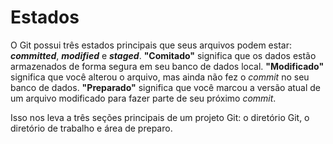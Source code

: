 # Estados

O Git possui três estados principais que seus arquivos podem estar: ***committed***, ***modified*** e ***staged***. **"Comitado"** significa que os dados estão armazenados de forma segura em seu banco de dados local. **"Modificado"** significa que você alterou o arquivo, mas ainda não fez o *commit* no seu banco de dados. **"Preparado"** significa que você marcou a versão atual de um arquivo modificado para fazer parte de seu próximo *commit*.

Isso nos leva a três seções principais de um projeto Git: o diretório Git, o diretório de trabalho e área de preparo.